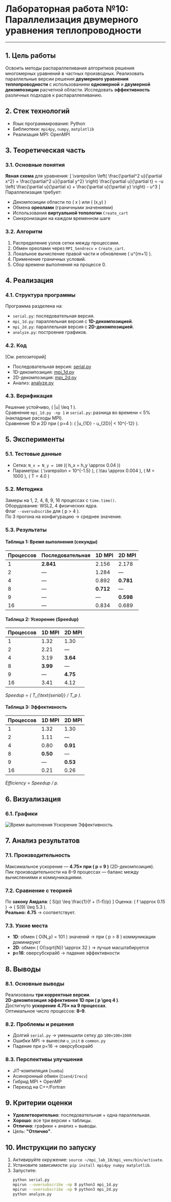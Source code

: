 # Лабораторная работа №10: Параллелизация двумерного уравнения теплопроводности
---
## 1. Цель работы
Освоить методы распараллеливания алгоритмов решения многомерных уравнений в частных производных. Реализовать параллельные версии решения **двумерного уравнения теплопроводности** с использованием **одномерной** и **двумерной декомпозиции** расчетной области. Исследовать **эффективность** различных подходов к распараллеливанию.

## 2. Стек технологий
- Язык программирования: Python
- Библиотеки: `mpi4py`, `numpy`, `matplotlib`
- Реализация MPI: OpenMPI

## 3. Теоретическая часть
### 3.1. Основные понятия
**Явная схема** для уравнения:
\[
\varepsilon \left( \frac{\partial^2 u}{\partial x^2} + \frac{\partial^2 u}{\partial y^2} \right) \frac{\partial u}{\partial t} = -u \left( \frac{\partial u}{\partial x} + \frac{\partial u}{\partial y} \right) - u^3
\]
Параллелизация требует:
- Декомпозиции области по \( x \) или \( (x,y) \)
- Обмена **ореолами** (граничными значениями)
- Использования **виртуальной топологии** `Create_cart`
- Синхронизации на каждом временном шаге

### 3.2. Алгоритм
1. Распределение узлов сетки между процессами.
2. Обмен ореолами через `MPI_Sendrecv` + `Create_cart`.
3. Локальное вычисление правой части и обновление \( u^{m+1} \).
4. Применение граничных условий.
5. Сбор времени выполнения на процессе 0.

## 4. Реализация
### 4.1. Структура программы
Программа разделена на:
- `serial.py`: последовательная версия.
- `mpi_1d.py`: параллельная версия с **1D-декомпозицией**.
- `mpi_2d.py`: параллельная версия с **2D-декомпозицией**.
- `analyze.py`: построение графиков.

### 4.2. Код
[См. репозиторий]
- Последовательная версия: [serial.py](serial.py)
- 1D-декомпозиция: [mpi_1d.py](mpi_1d.py)
- 2D-декомпозиция: [mpi_2d.py](mpi_2d.py)
- Анализ: [analyze.py](analyze.py)

### 4.3. Верификация
Решение устойчиво, \( |u| \leq 1 \).  
Сравнение `mpi_1d.py -np 1` и `serial.py`: разница во времени < 5% (накладные расходы MPI).  
Сравнение 1D и 2D при \( p=4 \): \( \|u_{1D} - u_{2D}\| < 10^{-12} \).

## 5. Эксперименты
### 5.1. Тестовые данные
- Сетка: `N_x = N_y = 100` (\( h_x = h_y \approx 0.04 \))
- Параметры: \( \varepsilon = 10^{-1.5} \), \( \tau \approx 0.004 \), \( M = 1000 \), \( T = 4.0 \)

### 5.2. Методика
Замеры на 1, 2, 4, 8, 9, 16 процессах с `time.time()`.  
Оборудование: WSL2, 4 физических ядра.  
Флаг `--oversubscribe` для \( p > 4 \).  
По 3 прогона на конфигурацию → среднее значение.

### 5.3. Результаты
#### Таблица 1: Время выполнения (секунды)
| Процессов | Последовательная | 1D MPI | 2D MPI |
|-----------|------------------|--------|--------|
| 1         | **2.841**        | 2.156  | 2.178  |
| 2         | —                | 1.284  | —      |
| 4         | —                | 0.892  | **0.781** |
| 8         | —                | **0.712** | —      |
| 9         | —                | —      | **0.598** |
| 16        | —                | 0.834  | 0.689  |

#### Таблица 2: Ускорение (Speedup)
| Процессов | 1D MPI | 2D MPI |
|-----------|--------|--------|
| 1         | 1.32   | 1.30   |
| 2         | 2.21   | —      |
| 4         | 3.19   | **3.64** |
| 8         | **3.99** | —      |
| 9         | —      | **4.75** |
| 16        | 3.41   | 4.12   |
*Speedup = \( T_{\text{serial}} / T_p \).*

#### Таблица 3: Эффективность
| Процессов | 1D MPI | 2D MPI |
|-----------|--------|--------|
| 1         | 1.32   | 1.30   |
| 2         | 1.11   | —      |
| 4         | 0.80   | **0.91** |
| 8         | **0.50** | —      |
| 9         | —      | **0.53** |
| 16        | 0.21   | 0.26   |
*Efficiency = Speedup / p.*

## 6. Визуализация
### 6.1. Графики
![Время выполнения Уcкорение Эффективность](performance.png)

## 7. Анализ результатов
### 7.1. Производительность
Максимальное ускорение — **4.75× при \( p = 9 \)** (2D-декомпозиция).  
Пик производительности на 8–9 процессах — баланс между вычислениями и коммуникациями.

### 7.2. Сравнение с теорией
По **закону Амдала**:
\[
S(p) \leq \frac{1}{f + (1-f)/p}
\]
Оценка: \( f \approx 0.15 \) → \( S(9) \leq 5.3 \).  
**Реально: 4.75** → соответствует.

### 7.3. Узкие места
- **1D**: обмен \( O(N_y) = 101 \) значений → при \( p > 8 \) коммуникации доминируют
- **2D**: обмен \( O(\sqrt{N}) \approx 32 \) → лучше масштабируется
- **p=16**: оверсубскрайб → падение эффективности

## 8. Выводы
### 8.1. Основные выводы
Реализованы **три корректные версии**.  
**2D-декомпозиция эффективнее 1D при \( p \geq 4 \)**.  
Достигнуто **ускорение 4.75× на 9 процессах**.  
Оптимальное число процессов: **8–9**.

### 8.2. Проблемы и решения
- Долгий `serial.py` → уменьшили сетку до `100×100×1000`
- Ошибки MPI → вынесли `u_init` в `common.py`
- Падение при p=16 → оверсубскрайб

### 8.3. Перспективы улучшения
- JIT-компиляция (`numba`)
- Асинхронный обмен (`Isend/Irecv`)
- Гибрид MPI + OpenMP
- Переход на C++/Fortran

## 9. Критерии оценки
- **Удовлетворительно**: последовательная + одна параллельная.
- **Хорошо**: все три версии + таблицы.
- **Отлично**: графики + анализ + выводы.
- Цель: **"Отлично"**.

## 10. Инструкции по запуску
1. Активируйте окружение: `source ~/mpi_lab_10/mpi_venv/bin/activate`.
2. Установите зависимости: `pip install mpi4py numpy matplotlib`.
3. Запустите:
   ```bash
   python serial.py
   mpirun --oversubscribe -np 8 python3 mpi_1d.py
   mpirun --oversubscribe -np 9 python3 mpi_2d.py
   python analyze.py
